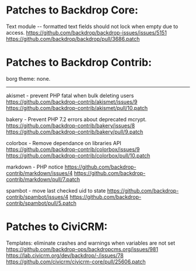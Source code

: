 Patches to Backdrop Core:
=========================

Text module -- formatted text fields should not lock when empty due to access.
  https://github.com/backdrop/backdrop-issues/issues/5151
  https://github.com/backdrop/backdrop/pull/3686.patch


Patches to Backdrop Contrib:
============================

borg theme: none.

---

akismet - prevent PHP fatal when bulk deleting users
  https://github.com/backdrop-contrib/akismet/issues/9
  https://github.com/backdrop-contrib/akismet/pull/10.patch

bakery - Prevent PHP 7.2 errors about deprecated mcrypt.
  https://github.com/backdrop-contrib/bakery/issues/8
  https://github.com/backdrop-contrib/bakery/pull/9.patch

colorbox - Remove dependance on libraries API
  https://github.com/backdrop-contrib/colorbox/issues/9
  https://github.com/backdrop-contrib/colorbox/pull/10.patch

markdown - PHP notice
  https://github.com/backdrop-contrib/markdown/issues/4
  https://github.com/backdrop-contrib/markdown/pull/7.patch

spambot - move last checked uid to state
  https://github.com/backdrop-contrib/spambot/issues/4
  https://github.com/backdrop-contrib/spambot/pull/5.patch

Patches to CiviCRM:
============================

Templates: eliminate crashes and warnings when variables are not set
  https://github.com/backdrop-ops/backdropcms.org/issues/981
  https://lab.civicrm.org/dev/backdrop/-/issues/78
  https://github.com/civicrm/civicrm-core/pull/25606.patch
